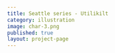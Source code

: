 ```yaml
---
title: Seattle series - Utilikilt
category: illustration
image: char-3.png
published: true
layout: project-page
---
```

